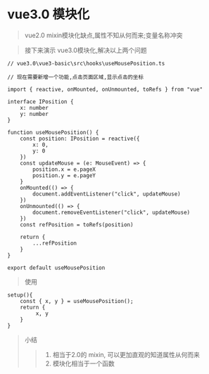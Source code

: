 # vue3.0 模块化

> vue2.0 mixin模块化缺点,属性不知从何而来;变量名称冲突

> 接下来演示 vue3.0模块化,解决以上两个问题

```
// vue3.0\vue3-basic\src\hooks\useMousePosition.ts

// 现在需要新增一个功能,点击页面区域,显示点击的坐标

import { reactive, onMounted, onUnmounted, toRefs } from "vue"

interface IPosition {
    x: number
    y: number
}

function useMousePosition() {
    const position: IPosition = reactive({
        x: 0,
        y: 0
    })
    const updateMouse = (e: MouseEvent) => {
        position.x = e.pageX
        position.y = e.pageY
    }
    onMounted(() => {
        document.addEventListener("click", updateMouse)
    })
    onUnmounted(() => {
        document.removeEventListener("click", updateMouse)
    })
    const refPosition = toRefs(position)

    return {
        ...refPosition
    }
}

export default useMousePosition
```

> 使用
```
setup(){
    const { x, y } = useMousePosition();
    return {
         x, y
    }
}
```

> 小结
>> 1. 相当于2.0的 mixin, 可以更加直观的知道属性从何而来
>> 2. 模块化相当于一个函数